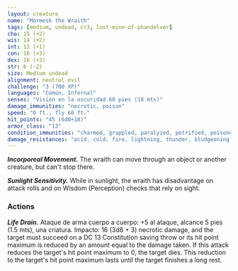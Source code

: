 ```yaml
---
layout: creature
name: "Mormesk the Wraith"
tags: [medium, undead, cr3, lost-mine-of-phandelver]
cha: 15 (+2)
wis: 14 (+2)
int: 12 (+1)
con: 16 (+3)
dex: 16 (+3)
str: 6 (-2)
size: Medium undead
alignment: neutral evil
challenge: "3 (700 XP)"
languages: "Común, Infernal"
senses: "Visión en la oscuridad 60 pies (18 mts)"
damage_immunities: "necrotic, poison"
speed: "0 ft., fly 60 ft."
hit_points: "45 (6d8+18)"
armor_class: "13"
condition_immunities: "charmed, grappled, paralyzed, petrified, poisoned, prone, restrained"
damage_resistances: "acid, cold, fire, lightning, thunder, bludgeoning, piercing, and slashing from nonmagical weapons that aren't silvered"
---
```


***Incorporeal Movement.*** The wraith can move through an object or another creature, but can't stop there.

***Sunlight Sensitivity.*** While in sunlight, the wraith has disadvantage on attack rolls and on Wisdom (Perception) checks that rely on sight.

### Actions

***Life Drain.*** Ataque de arma cuerpo a cuerpo: +5 al ataque, alcance 5 pies (1.5 mts), una criatura. Impacto: 16 (3d8 + 3) necrotic damage, and the target must succeed on a DC 13 Constitution saving throw or its hit point maximum is reduced by an amount equal to the damage taken. If this attack reduces the target's hit point maximum to 0, the target dies. This reduction to the target's hit point maximum lasts until the target finishes a long rest.